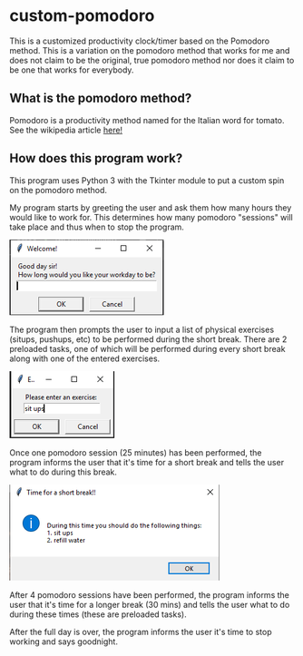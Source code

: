 # custom-pomodoro

This is a customized productivity clock/timer based on the Pomodoro method. This is a variation on the pomodoro method that works for me and does not claim to be the original, true pomodoro method nor does it claim to be one that works for everybody.

## What is the pomodoro method?

Pomodoro is a productivity method named for the Italian word for tomato. See the wikipedia article [here!](https://en.wikipedia.org/wiki/Pomodoro_Technique)


## How does this program work?

This program uses Python 3 with the Tkinter module to put a custom spin on the pomodoro method.

My program starts by greeting the user and ask them how many hours they would like to work for. This determines how many pomodoro "sessions" will take place and thus when to stop the program.

![screenshot](https://github.com/keeganosler/custom-pomodoro/blob/master/readme_images/initial_greeting.PNG)

The program then prompts the user to input a list of physical exercises (situps, pushups, etc) to be performed during the short break.  There are 2 preloaded tasks, one of which will be performed during every short break along with one of the entered exercises.

![screenshot](https://github.com/keeganosler/custom-pomodoro/blob/master/readme_images/enter_exercises.PNG)

Once one pomodoro session (25 minutes) has been performed, the program informs the user that it's time for a short break and tells the user what to do during this break.

![screenshot](https://github.com/keeganosler/custom-pomodoro/blob/master/readme_images/short_break.PNG)

After 4 pomodoro sessions have been performed, the program informs the user that it's time for a longer break (30 mins) and tells the user what to do during these times (these are preloaded tasks).

After the full day is over, the program informs the user it's time to stop working and says goodnight.
